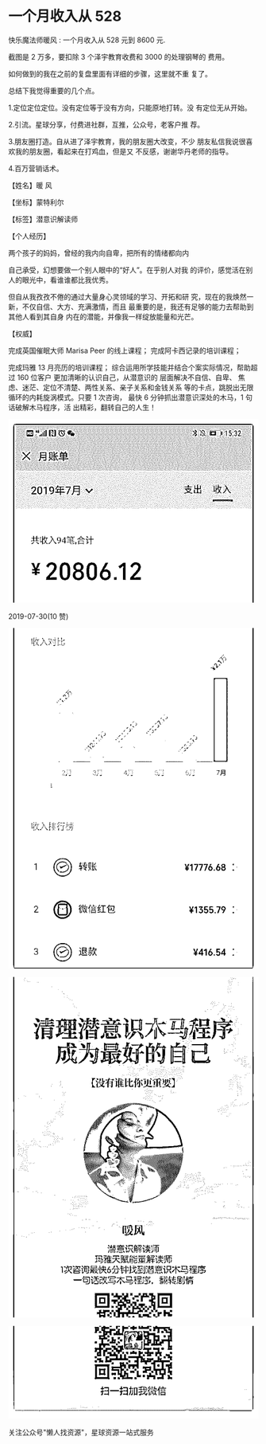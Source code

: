# 一个月收入从 528

快乐魔法师暖风 : 一个月收入从 528 元到 8600 元.

截图是 2 万多，要扣除 3 个泽宇教育收费和 3000 的处理钢琴的 费用。

如何做到的我在之前的复盘里面有详细的步骤，这里就不重 复了。

总结下我觉得重要的几个点。

1.定位定位定位。没有定位等于没有方向，只能原地打转。没 有定位无从开始。

2.引流。星球分享，付费进社群，互推，公众号，老客户推 荐。

3.朋友圈打造。自从进了泽宇教育，我的朋友圈大改变，不少 朋友私信我说很喜欢我的朋友圈，看起来在打鸡血，但是又 不反感，谢谢华丹老师的指导。

4.百万营销话术。

【姓名】暖 风

【坐标】蒙特利尔

【标签】潜意识解读师

【个人经历】

两个孩子的妈妈，曾经的我内向自卑，把所有的情绪都向内

自己承受，幻想要做一个别人眼中的“好人”。在乎别人对我 的评价，感觉活在别人的眼光中，看谁谁都比我优秀。

但自从我孜孜不倦的通过大量身心灵领域的学习、开拓和研 究，现在的我焕然一新，不仅自信、大方、充满激情，而且 最重要的是，我还有足够的能力去帮助到其他人看到其自身 内在的潜能，并像我一样绽放能量和光芒。

【权威】

完成英国催眠大师 Marisa Peer 的线上课程； 完成阿卡西记录的培训课程；

完成玛雅 13 月亮历的培训课程； 综合运用所学技能并结合个案实际情况，帮助超过 160 位客户 更加清晰的认识自己，从潜意识的 层面解决不自信、自卑、 焦虑、迷茫、定位不清楚、两性关系、亲子关系和金钱关系 等的卡点，跳脱出无限循环的内耗旋涡模式。只要 1 次咨询， 最快 6 分钟抓出潜意识深处的木马，1 句话破解木马程序，活 出精彩，翻转自己的人生！

![image](img/Image_181.png)

2019-07-30(10 赞)

![image](img/Image_182.png)

![image](img/Image_183.png)

![image](img/Image_184.png)

关注公众号"懒人找资源"，星球资源一站式服务